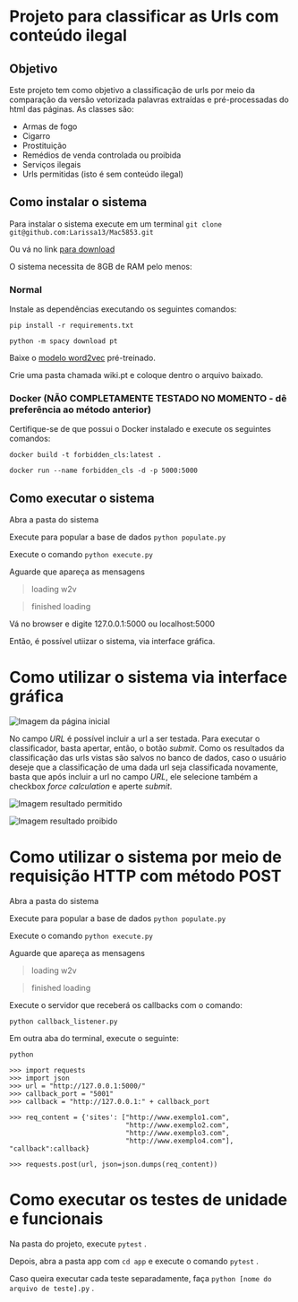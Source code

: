 # Projeto para classificar as Urls com conteúdo ilegal

## Objetivo
 Este projeto tem como objetivo a classificação de urls por meio da comparação da versão vetorizada palavras extraídas e pré-processadas do html das páginas. As classes são:
* Armas de fogo
* Cigarro
* Prostituição
* Remédios de venda controlada ou proibida
* Serviços ilegais
* Urls permitidas (isto é sem conteúdo ilegal)

## Como instalar o sistema

Para instalar o sistema execute em um terminal
`git clone git@github.com:Larissa13/Mac5853.git`

Ou vá no link [para download](https://github.com/Larissa13/Mac5853/archive/master.zip)

O sistema necessita de 8GB de RAM pelo menos:


### Normal

Instale as dependências executando os seguintes comandos:

`pip install -r requirements.txt`

`python -m spacy download pt`

Baixe o [modelo word2vec](https://s3-us-west-1.amazonaws.com/fasttext-vectors/wiki.pt.vec) pré-treinado.

Crie uma pasta chamada wiki.pt e coloque dentro o arquivo baixado.


### Docker (NÃO COMPLETAMENTE TESTADO NO MOMENTO - dê preferência ao método anterior)

Certifique-se de que possui o Docker instalado e execute os seguintes comandos:

`docker build -t forbidden_cls:latest .`

`docker run --name forbidden_cls -d -p 5000:5000`

## Como executar o sistema 
Abra a pasta do sistema 

Execute para popular a base de dados `python populate.py`

Execute o comando `python execute.py`

Aguarde que apareça as mensagens 

> loading w2v

> finished loading

Vá no browser e digite 127.0.0.1:5000 ou localhost:5000

Então, é possível utiizar o sistema, via interface gráfica.

# Como utilizar o sistema via interface gráfica
![Imagem da página inicial](/images/template.png "Imagem da página inicial do sistema")

No campo *URL* é possível incluir a url a ser testada.
Para executar o classificador, basta apertar, então, o botão *submit*.
Como os resultados da classificação das urls vistas são salvos no banco de dados, caso o usuário deseje que a classificação de uma dada url seja classificada novamente, basta que após incluir a url no campo *URL*, ele selecione também a checkbox *force calculation* e aperte *submit*.

![Imagem resultado permitido](/images/ans_perm.png "Imagem resultado permitido")


![Imagem resultado proibido](/images/ans_prob.png "Imagem resultado proibido")


# Como utilizar o sistema por meio de requisição HTTP com método POST
Abra a pasta do sistema 

Execute para popular a base de dados `python populate.py`

Execute o comando `python execute.py`

Aguarde que apareça as mensagens 

> loading w2v

> finished loading

Execute o servidor que receberá os callbacks com o comando:

`python callback_listener.py`

Em outra aba do terminal, execute o seguinte:

```
python 

>>> import requests
>>> import json
>>> url = "http://127.0.0.1:5000/"
>>> callback_port = "5001"
>>> callback = "http://127.0.0.1:" + callback_port

>>> req_content = {'sites': ["http://www.exemplo1.com",
                             "http://www.exemplo2.com",
                             "http://www.exemplo3.com",
                             "http://www.exemplo4.com"], "callback":callback}
                             
>>> requests.post(url, json=json.dumps(req_content))
```


# Como executar os testes de unidade e funcionais
Na pasta do projeto, execute `pytest` .

Depois, abra a pasta app com `cd app` e execute o comando `pytest` .

Caso queira executar cada teste separadamente, faça `python [nome do arquivo de teste].py` .

